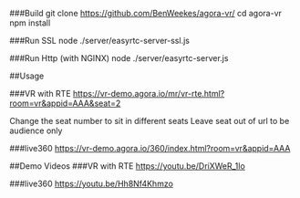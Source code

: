 
###Build 
git clone https://github.com/BenWeekes/agora-vr/
cd agora-vr
npm install


###Run SSL
node ./server/easyrtc-server-ssl.js

###Run Http (with NGINX)
node ./server/easyrtc-server.js


##Usage

###VR with RTE
https://vr-demo.agora.io/mr/vr-rte.html?room=vr&appid=AAA&seat=2

Change the seat number to sit in different seats
Leave seat out of url to be audience only

###live360
https://vr-demo.agora.io/360/index.html?room=vr&appid=AAA

##Demo Videos
###VR with RTE
https://youtu.be/DriXWeR_1Io

###live360
https://youtu.be/Hh8Nf4Khmzo

